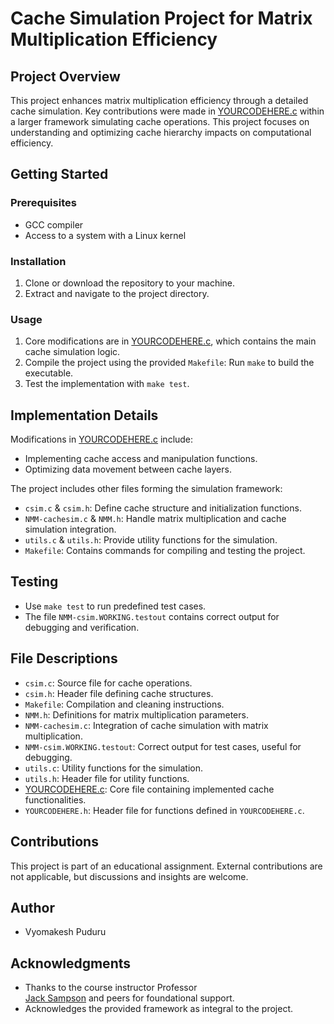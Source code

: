 # Cache Simulation Project for Matrix Multiplication Efficiency

## Project Overview
This project enhances matrix multiplication efficiency through a detailed cache simulation. Key contributions were made in [YOURCODEHERE.c](YOURCODEHERE.c) within a larger framework simulating cache operations. This project focuses on understanding and optimizing cache hierarchy impacts on computational efficiency.

## Getting Started
### Prerequisites
- GCC compiler
- Access to a system with a Linux kernel

### Installation
1. Clone or download the repository to your machine.
2. Extract and navigate to the project directory.

### Usage
1. Core modifications are in [YOURCODEHERE.c](YOURCODEHERE.c), which contains the main cache simulation logic.
2. Compile the project using the provided `Makefile`: Run `make` to build the executable.
3. Test the implementation with `make test`.

## Implementation Details
Modifications in [YOURCODEHERE.c](YOURCODEHERE) include:
- Implementing cache access and manipulation functions.
- Optimizing data movement between cache layers.

The project includes other files forming the simulation framework:

- `csim.c` & `csim.h`: Define cache structure and initialization functions.
- `NMM-cachesim.c` & `NMM.h`: Handle matrix multiplication and cache simulation integration.
- `utils.c` & `utils.h`: Provide utility functions for the simulation.
- `Makefile`: Contains commands for compiling and testing the project.

## Testing
- Use `make test` to run predefined test cases.
- The file `NMM-csim.WORKING.testout` contains correct output for debugging and verification.

## File Descriptions
- `csim.c`: Source file for cache operations.
- `csim.h`: Header file defining cache structures.
- `Makefile`: Compilation and cleaning instructions.
- `NMM.h`: Definitions for matrix multiplication parameters.
- `NMM-cachesim.c`: Integration of cache simulation with matrix multiplication.
- `NMM-csim.WORKING.testout`: Correct output for test cases, useful for debugging.
- `utils.c`: Utility functions for the simulation.
- `utils.h`: Header file for utility functions.
- [YOURCODEHERE.c](YOURCODEHERE): Core file containing implemented cache functionalities.
- `YOURCODEHERE.h`: Header file for functions defined in `YOURCODEHERE.c`.

## Contributions
This project is part of an educational assignment. External contributions are not applicable, but discussions and insights are welcome.

## Author
- Vyomakesh Puduru

## Acknowledgments
- Thanks to the course instructor Professor 	
[Jack Sampson](https://www.eecs.psu.edu/departments/directory-detail-g.aspx?q=jms1257) and peers for foundational support.
- Acknowledges the provided framework as integral to the project.
